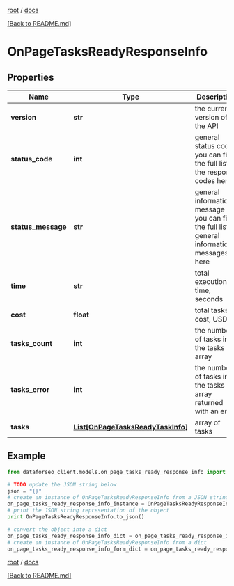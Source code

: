 [root](./../ "root") / [docs](./ "docs")

[[Back to README.md]](./../README.md "[Back to README.md]")

# OnPageTasksReadyResponseInfo

## Properties

Name | Type | Description | Notes
------------ | ------------- | ------------- | -------------
**version** | **str** | the current version of the API | [optional]
**status_code** | **int** | general status code you can find the full list of the response codes here | [optional]
**status_message** | **str** | general informational message you can find the full list of general informational messages here | [optional]
**time** | **str** | total execution time, seconds | [optional]
**cost** | **float** | total tasks cost, USD | [optional]
**tasks_count** | **int** | the number of tasks in the tasks array | [optional]
**tasks_error** | **int** | the number of tasks in the tasks array returned with an error | [optional]
**tasks** | [**List[OnPageTasksReadyTaskInfo]**](OnPageTasksReadyTaskInfo.md) | array of tasks | [optional]

## Example

```python
from dataforseo_client.models.on_page_tasks_ready_response_info import OnPageTasksReadyResponseInfo

# TODO update the JSON string below
json = "{}"
# create an instance of OnPageTasksReadyResponseInfo from a JSON string
on_page_tasks_ready_response_info_instance = OnPageTasksReadyResponseInfo.from_json(json)
# print the JSON string representation of the object
print OnPageTasksReadyResponseInfo.to_json()

# convert the object into a dict
on_page_tasks_ready_response_info_dict = on_page_tasks_ready_response_info_instance.to_dict()
# create an instance of OnPageTasksReadyResponseInfo from a dict
on_page_tasks_ready_response_info_form_dict = on_page_tasks_ready_response_info.from_dict(on_page_tasks_ready_response_info_dict)
```

  

[root](./../ "root") / [docs](./ "docs")

[[Back to README.md]](./../README.md "[Back to README.md]")